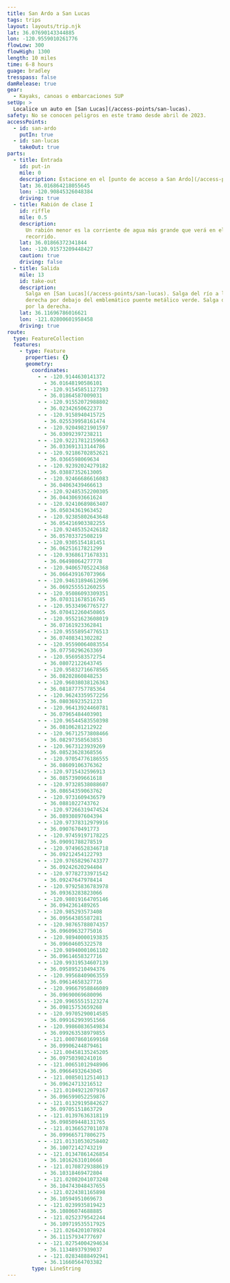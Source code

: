 ```yaml
---
title: San Ardo a San Lucas
tags: trips
layout: layouts/trip.njk
lat: 36.07690143344885
lon: -120.9559010261776
flowLow: 300
flowHigh: 1300
length: 10 miles
time: 6-8 hours
guage: bradley
tresspass: false
damRelease: true
gear:
  - Kayaks, canoas o embarcaciones SUP
setUp: >
  Localice un auto en [San Lucas](/access-points/san-lucas).
safety: No se conocen peligros en este tramo desde abril de 2023.
accessPoints:
  - id: san-ardo
    putIn: true
  - id: san-lucas
    takeOut: true
parts:
  - title: Entrada
    id: put-in
    mile: 0
    description: Estacione en el [punto de acceso a San Ardo](/access-points/san-ardo).
    lat: 36.016864218055645
    lon: -120.90845326048384
    driving: true
  - title: Rabión de clase I
    id: riffle
    mile: 0.5
    description:
      Un rabión menor es la corriente de agua más grande que verá en el
      recorrido.
    lat: 36.01866372341844
    lon: -120.91573209448427
    caution: true
    driving: false
  - title: Salida
    mile: 13
    id: take-out
    description:
      Salga en [San Lucas](/access-points/san-lucas). Salga del río a la
      derecha por debajo del emblemático puente metálico verde. Salga del río
      por la derecha.
    lat: 36.11696786016621
    lon: -121.02800601958458
    driving: true
route:
  type: FeatureCollection
  features:
    - type: Feature
      properties: {}
      geometry:
        coordinates:
          - - -120.9144630141372
            - 36.01648190586101
          - - -120.91545851127393
            - 36.01864587009031
          - - -120.91552072988802
            - 36.02342650622373
          - - -120.9158940415725
            - 36.025539958161474
          - - -120.92049821901597
            - 36.03092397238211
          - - -120.92217812159663
            - 36.033691313144786
          - - -120.92186702852621
            - 36.0366598069634
          - - -120.92392024279182
            - 36.03887352613005
          - - -120.92466686616083
            - 36.04063439466613
          - - -120.92485352200305
            - 36.04430693661624
          - - -120.92410689863407
            - 36.05034361963452
          - - -120.92385802643648
            - 36.054216903382255
          - - -120.92485352426182
            - 36.05703372508219
          - - -120.9305154181451
            - 36.06251617821299
          - - -120.93686171678331
            - 36.06498064277778
          - - -120.94065705224368
            - 36.066439167073966
          - - -120.94631894612696
            - 36.069255551260255
          - - -120.95086093309351
            - 36.070311678516745
          - - -120.95334967765727
            - 36.070412260450865
          - - -120.95521623608019
            - 36.07161923362841
          - - -120.95558954776513
            - 36.07408341302282
          - - -120.95590064083554
            - 36.07750296263369
          - - -120.9569583572754
            - 36.08072122643745
          - - -120.95832716678565
            - 36.08202860848253
          - - -120.96038038126363
            - 36.081877757785364
          - - -120.96243359572256
            - 36.08036923521233
          - - -120.96413924460781
            - 36.07965484403901
          - - -120.96544583550398
            - 36.08106281212922
          - - -120.96712573808466
            - 36.08297358563853
          - - -120.9673123939269
            - 36.08523628368556
          - - -120.97054776186555
            - 36.08609106376362
          - - -120.9715432596913
            - 36.08573909661618
          - - -120.97328538088607
            - 36.08654359063762
          - - -120.9731609436579
            - 36.0881022743762
          - - -120.97266319474524
            - 36.08930897604394
          - - -120.97378312979916
            - 36.0907670491773
          - - -120.97459197178225
            - 36.09091788278519
          - - -120.97496528346718
            - 36.09212454122793
          - - -120.97658296743377
            - 36.09242620294404
          - - -120.97782733971542
            - 36.09247647978414
          - - -120.97925836783978
            - 36.09363283823066
          - - -120.98019164705146
            - 36.0942361489265
          - - -120.985293573408
            - 36.09564385587281
          - - -120.98765788074357
            - 36.09609632775016
          - - -120.98940000193835
            - 36.09604605322578
          - - -120.98940001061102
            - 36.09614658327716
          - - -120.99319534607139
            - 36.095895210494376
          - - -120.99568409063559
            - 36.09614658327716
          - - -120.99667958846089
            - 36.09690069680096
          - - -120.99655515123274
            - 36.09815753659268
          - - -120.99705290014585
            - 36.099162993951566
          - - -120.99860836549834
            - 36.099263538979855
          - - -121.00078601699168
            - 36.09906244879461
          - - -121.00458135245205
            - 36.09750398241016
          - - -121.00651012948906
            - 36.09664932643045
          - - -121.00850112514013
            - 36.09624713216512
          - - -121.01049212079167
            - 36.096599052259876
          - - -121.01329195842627
            - 36.09705151863729
          - - -121.01397636318119
            - 36.098509448131765
          - - -121.01366527011078
            - 36.099665717806275
          - - -121.01310530258402
            - 36.10072142743219
          - - -121.01347861426854
            - 36.10162631010668
          - - -121.01708729388619
            - 36.10318469472804
          - - -121.02082041073248
            - 36.104743048437655
          - - -121.0224381165898
            - 36.10594951069673
          - - -121.0239935819423
            - 36.10806074688885
          - - -121.0252379542244
            - 36.109719535517925
          - - -121.0264201078924
            - 36.11157934777697
          - - -121.02754004294634
            - 36.11348937939037
          - - -121.02834888492941
            - 36.11660564703382
        type: LineString
---
```

